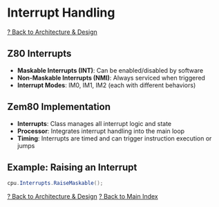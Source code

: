 # Interrupt Handling

[? Back to Architecture & Design](README.md)

## Z80 Interrupts
- **Maskable Interrupts (INT)**: Can be enabled/disabled by software
- **Non-Maskable Interrupts (NMI)**: Always serviced when triggered
- **Interrupt Modes**: IM0, IM1, IM2 (each with different behaviors)

## Zem80 Implementation
- **Interrupts**: Class manages all interrupt logic and state
- **Processor**: Integrates interrupt handling into the main loop
- **Timing**: Interrupts are timed and can trigger instruction execution or jumps

## Example: Raising an Interrupt
```csharp
cpu.Interrupts.RaiseMaskable();
```

[? Back to Architecture & Design](README.md)
[? Back to Main Index](../README.md)
